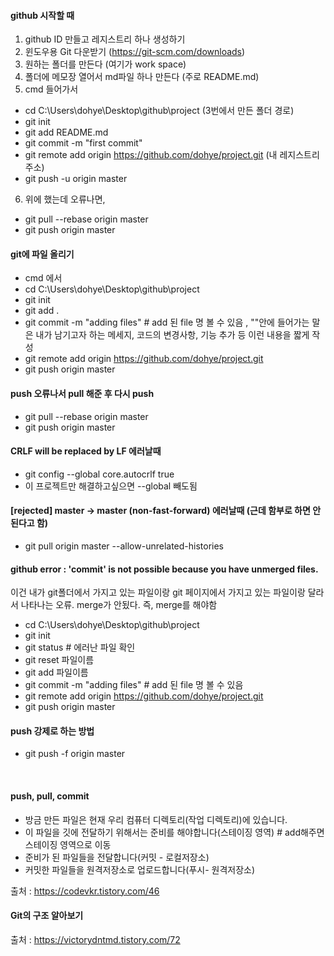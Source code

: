 #### github 시작할 때
1. github ID 만들고 레지스트리 하나 생성하기
2. 윈도우용 Git 다운받기 (https://git-scm.com/downloads)
3. 원하는 폴더를 만든다 (여기가 work space)
4. 폴더에 메모장 열어서 md파일 하나 만든다 (주로 README.md)
5. cmd 들어가서
- cd C:\Users\dohye\Desktop\github\project (3번에서 만든 폴더 경로)
- git init
- git add README.md
- git commit -m "first commit"
- git remote add origin https://github.com/dohye/project.git (내 레지스트리 주소)
- git push -u origin master
6. 위에 했는데 오류나면,
- git pull --rebase origin master
- git push origin master

#### git에 파일 올리기 

- cmd 에서
- cd C:\Users\dohye\Desktop\github\project
- git init
- git add .
- git commit -m "adding files" # add 된 file 명 볼 수 있음 , ""안에 들어가는 말은 내가 남기고자 하는 메세지, 코드의 변경사항, 기능 추가 등 이런 내용을 짧게 작성
- git remote add origin https://github.com/dohye/project.git
- git push origin master

#### push 오류나서 pull 해준 후 다시 push
- git pull --rebase origin master
- git push origin master

#### CRLF will be replaced by LF 에러날때
- git config --global core.autocrlf true
- 이 프로젝트만 해결하고싶으면 --global 빼도됨 

####  [rejected] master -> master (non-fast-forward) 에러날때 (근데 함부로 하면 안된다고 함)
- git pull origin master --allow-unrelated-histories

#### github error : 'commit' is not possible because you have unmerged files.
이건 내가 git폴더에서 가지고 있는 파일이랑 git 페이지에서 가지고 있는 파일이랑 달라서 나타나는 오류. merge가 안됬다. 즉, merge를 해야함

- cd C:\Users\dohye\Desktop\github\project
- git init
- git status # 에러난 파일 확인
- git reset 파일이름
- git add 파일이름
- git commit -m "adding files" # add 된 file 명 볼 수 있음
- git remote add origin https://github.com/dohye/project.git
- git push origin master

#### push 강제로 하는 방법
- git push -f origin master


<br/>

#### push, pull, commit

- 방금 만든 파일은 현재 우리 컴퓨터 디렉토리(작업 디렉토리)에 있습니다.
- 이 파일을 깃에 전달하기 위해서는 준비를 해야합니다(스테이징 영역) # add해주면 스테이징 영역으로 이동
- 준비가 된 파일들을 전달합니다(커밋 - 로컬저장소)
- 커밋한 파일들을 원격저장소로 업로드합니다(푸시- 원격저장소)

출처 : <https://codevkr.tistory.com/46>

#### Git의 구조 알아보기
출처 : <https://victorydntmd.tistory.com/72>
